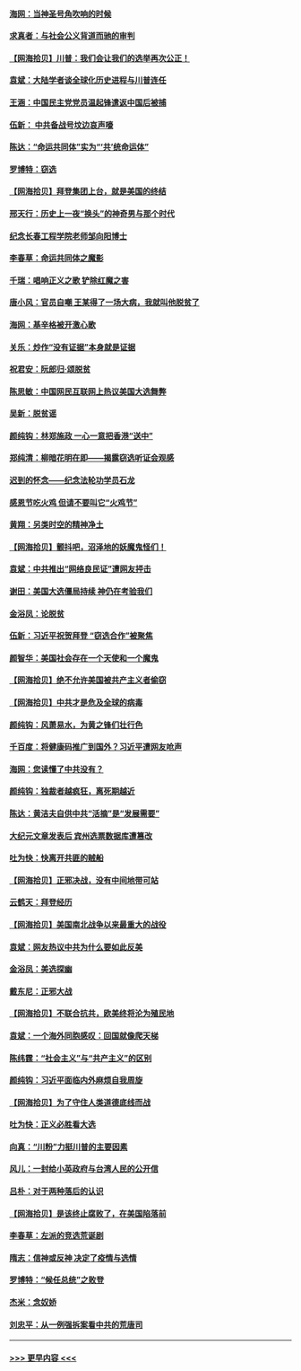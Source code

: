 #### [海网：当神圣号角吹响的时候](../pages/nsc993/n12595891.md?t=12051151) 
#### [求真者：与社会公义背道而驰的审判](../pages/nsc993/n12595868.md?t=12051151) 
#### [【网海拾贝】川普：我们会让我们的选举再次公正！](../pages/nsc993/n12594930.md?t=12051151) 
#### [袁斌：大陆学者谈全球化历史进程与川普连任](../pages/nsc993/n12594690.md?t=12051151) 
#### [王涵：中国民主党党员温起锋遣返中国后被捕](../pages/nsc993/n12594540.md?t=12051151) 
#### [伍新： 中共备战号坟边哀声嚎](../pages/nsc993/n12593086.md?t=12051151) 
#### [陈达：“命运共同体”实为“‘共’统命运体”](../pages/nsc993/n12590865.md?t=12051151) 
#### [罗博特：窃选](../pages/nsc993/n12590619.md?t=12051151) 
#### [【网海拾贝】拜登集团上台，就是美国的终结](../pages/nsc993/n12589725.md?t=12051151) 
#### [邢天行：历史上一夜“换头”的神奇男与那个时代](../pages/nsc993/n12589424.md?t=12051151) 
#### [纪念长春工程学院老师邹向阳博士](../pages/nsc993/n12585390.md?t=12051151) 
#### [李春草：命运共同体之魔影](../pages/nsc993/n12585026.md?t=12051151) 
#### [千瑞：唱响正义之歌 铲除红魔之害](../pages/nsc993/n12585002.md?t=12051151) 
#### [唐小风：官员自嘲 王某得了一场大病，我就叫他脱贫了](../pages/nsc993/n12584981.md?t=12051151) 
#### [海网：基辛格被开激心歌](../pages/nsc993/n12584946.md?t=12051151) 
#### [关乐：炒作“没有证据”本身就是证据](../pages/nsc993/n12583146.md?t=12051151) 
#### [祝君安：阮郎归‧颂脱贫](../pages/nsc993/n12583119.md?t=12051151) 
#### [陈思敏：中国网民互联网上热议美国大选舞弊](../pages/nsc993/n12582845.md?t=12051151) 
#### [吴新：脱贫谣](../pages/nsc993/n12580839.md?t=12051151) 
#### [颜纯钩：林郑施政 一心一意把香港“送中”](../pages/nsc993/n12580805.md?t=12051151) 
#### [郑纯清：柳暗花明在即——揭露窃选听证会观感](../pages/nsc993/n12580795.md?t=12051151) 
#### [迟到的怀念——纪念法轮功学员石龙](../pages/nsc993/n12580245.md?t=12051151) 
#### [感恩节吃火鸡  但请不要叫它“火鸡节”](../pages/nsc993/n12580252.md?t=12051151) 
#### [黄翔：另类时空的精神净土](../pages/nsc993/n12578638.md?t=12051151) 
#### [【网海拾贝】颤抖吧，沼泽地的妖魔鬼怪们！](../pages/nsc993/n12578552.md?t=12051151) 
#### [袁斌：中共推出“网络良民证”遭网友抨击](../pages/nsc993/n12578511.md?t=12051151) 
#### [谢田：美国大选僵局持续 神仍在考验我们](../pages/nsc993/n12577432.md?t=12051151) 
#### [金浴凤：论脱贫](../pages/nsc993/n12576386.md?t=12051151) 
#### [伍新：习近平祝贺拜登 “窃选合作”被聚焦](../pages/nsc993/n12576358.md?t=12051151) 
#### [颜智华：美国社会存在一个天使和一个魔鬼](../pages/nsc993/n12574299.md?t=12051151) 
#### [【网海拾贝】绝不允许美国被共产主义者偷窃](../pages/nsc993/n12573396.md?t=12051151) 
#### [【网海拾贝】中共才是危及全球的病毒](../pages/nsc993/n12571204.md?t=12051151) 
#### [颜纯钩：风萧易水，为黄之锋们壮行色](../pages/nsc993/n12571487.md?t=12051151) 
#### [千百度：将健康码推广到国外？习近平遭网友呛声](../pages/nsc993/n12570808.md?t=12051151) 
#### [海网：您读懂了中共没有？](../pages/nsc993/n12570487.md?t=12051151) 
#### [颜纯钩：独裁者越疯狂，离死期越近](../pages/nsc993/n12569055.md?t=12051151) 
#### [陈达：黄洁夫自供中共“活摘”是“发展需要”](../pages/nsc993/n12568541.md?t=12051151) 
#### [大纪元文章发表后 宾州选票数据库遭篡改](../pages/nsc993/n12568105.md?t=12051151) 
#### [吐为快：快离开共匪的贼船](../pages/nsc993/n12568462.md?t=12051151) 
#### [【网海拾贝】正邪决战，没有中间地带可站](../pages/nsc993/n12568439.md?t=12051151) 
#### [云鹤天：拜登经历](../pages/nsc993/n12567294.md?t=12051151) 
#### [【网海拾贝】美国南北战争以来最重大的战役](../pages/nsc993/n12567247.md?t=12051151) 
#### [袁斌：网友热议中共为什么要如此反美](../pages/nsc993/n12567162.md?t=12051151) 
#### [金浴凤：美选探幽](../pages/nsc993/n12567147.md?t=12051151) 
#### [戴东尼：正邪大战](../pages/nsc993/n12567033.md?t=12051151) 
#### [【网海拾贝】不联合抗共，欧美终将沦为殖民地](../pages/nsc993/n12565068.md?t=12051151) 
#### [袁斌：一个海外同胞感叹：回国就像爬天梯](../pages/nsc993/n12564986.md?t=12051151) 
#### [陈纬霆：“社会主义”与“共产主义”的区别](../pages/nsc993/n12562417.md?t=12051151) 
#### [颜纯钩：习近平面临内外麻烦自我周旋](../pages/nsc993/n12563356.md?t=12051151) 
#### [【网海拾贝】为了守住人类道德底线而战](../pages/nsc993/n12562542.md?t=12051151) 
#### [吐为快：正义必胜看大选](../pages/nsc993/n12561967.md?t=12051151) 
#### [向真：“川粉”力挺川普的主要因素](../pages/nsc993/n12560774.md?t=12051151) 
#### [风儿：一封给小英政府与台湾人民的公开信](../pages/nsc993/n12560581.md?t=12051151) 
#### [吕朴：对于两种落后的认识](../pages/nsc993/n12560492.md?t=12051151) 
#### [【网海拾贝】是该终止腐败了，在美国陷落前](../pages/nsc993/n12559936.md?t=12051151) 
#### [李春草：左派的竞选荒诞剧](../pages/nsc993/n12558380.md?t=12051151) 
#### [隋志：信神或反神 决定了疫情与选情](../pages/nsc993/n12558255.md?t=12051151) 
#### [罗博特：“候任总统”之败登](../pages/nsc993/n12558189.md?t=12051151) 
#### [杰米：念奴娇](../pages/nsc993/n12558174.md?t=12051151) 
#### [刘忠平：从一例强拆案看中共的荒唐司](../pages/nsc993/n12558036.md?t=12051151) 

----
#### [ >>> 更早内容 <<< ](../indexes/nsc993-earlier.md)

